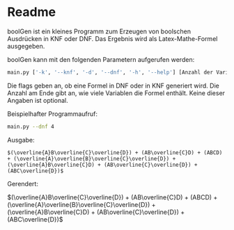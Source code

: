 # Readme

boolGen ist ein kleines Programm zum Erzeugen von boolschen Ausdrücken
in KNF oder DNF. Das Ergebnis wird als Latex-Mathe-Formel ausgegeben.

boolGen kann mit den folgenden Parametern aufgerufen werden:

```bash
main.py ['-k', '--knf', '-d', '--dnf', '-h', '--help'] [Anzahl der Variablen (zwischen 1 und 9)
```

Die flags geben an, ob eine Formel in DNF oder in KNF generiert wird.
Die Anzahl am Ende gibt an, wie viele Variablen die Formel enthält.
Keine dieser Angaben ist optional.

Beispielhafter Programmaufruf:

```bash
main.py --dnf 4
```

Ausgabe:

```
$(\overline{A}B\overline{C}\overline{D}) + (AB\overline{C}D) + (ABCD) + (\overline{A}\overline{B}\overline{C}\overline{D}) + (\overline{A}B\overline{C}D) + (AB\overline{C}\overline{D}) + (ABC\overline{D})$
```

Gerendert:

$(\overline{A}B\overline{C}\overline{D}) + (AB\overline{C}D) + (ABCD) + (\overline{A}\overline{B}\overline{C}\overline{D}) + (\overline{A}B\overline{C}D) + (AB\overline{C}\overline{D}) + (ABC\overline{D})$
